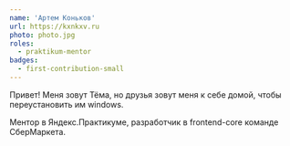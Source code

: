 ```yaml
---
name: 'Артем Коньков'
url: https://kxnkxv.ru
photo: photo.jpg
roles:
  - praktikum-mentor
badges:
  - first-contribution-small
---
```


Привет! Меня зовут Тёма, но друзья зовут меня к себе домой, чтобы переустановить им windows.

Ментор в Яндекс.Практикуме, разработчик в frontend-core команде СберМаркета.
